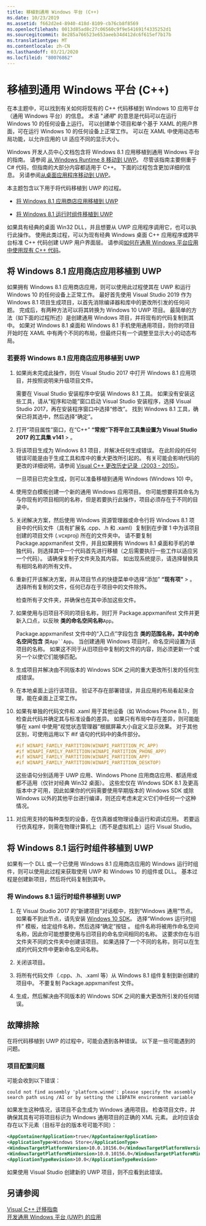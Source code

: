 ```yaml
---
title: 移植到通用 Windows 平台 (C++)
ms.date: 10/23/2019
ms.assetid: f662d2e4-8940-418d-8109-cb76cb8f8569
ms.openlocfilehash: 0013d85ad8c27c06560c9f9e541691f4335252d1
ms.sourcegitcommit: 8e285a766523e653aeeb34d412dc6f615ef7b17b
ms.translationtype: MT
ms.contentlocale: zh-CN
ms.lasthandoff: 03/21/2020
ms.locfileid: "80076862"
---
```

# <a name="porting-to-the-universal-windows-platform-c"></a>移植到通用 Windows 平台 (C++)

在本主题中，可以找到有关如何将现有的 C++ 代码移植到 Windows 10 应用平台（通用 Windows 平台）的信息。 术语 "*通用*" 的意思是代码可以在运行 Windows 10 的任何设备上运行。 可以创建单个项目和单个基于 XAML 的用户界面，可在运行 Windows 10 的任何设备上正常工作。 可以在 XAML 中使用动态布局功能，以允许应用的 UI 适应不同的显示大小。

Windows 开发人员中心文档包含将 Windows 8.1 应用移植到通用 Windows 平台的指南。 请参阅 [从 Windows Runtime 8 移动到 UWP](/windows/uwp/porting/w8x-to-uwp-root)。 尽管该指南主要侧重于 C# 代码，但指南的大部分内容都适用于 C++。 下面的过程包含更加详细的信息。 另请参阅[从桌面应用程序移动到 UWP](/windows/uwp/porting/desktop-to-uwp-migrate)。

本主题包含以下用于将代码移植到 UWP 的过程。

- [将 Windows 8.1 应用商店应用移植到 UWP](#BK_81StoreApp)

- [将 Windows 8.1 运行时组件移植到 UWP](#BK_81Component)

如果具有经典的桌面 Win32 DLL，并且想要从 UWP 应用程序调用它，也可以执行此操作。 使用此类过程，可以为现有经典 Windows 桌面 C++ 应用程序或跨平台标准 C++ 代码创建 UWP 用户界面层。 请参阅[如何在通用 Windows 平台应用中使用现有 C++ 代码](../porting/how-to-use-existing-cpp-code-in-a-universal-windows-platform-app.md)。

## <a name="porting-a-windows-81-store-app-to-the-uwp"></a><a name="BK_81StoreApp"></a> 将 Windows 8.1 应用商店应用移植到 UWP

如果拥有 Windows 8.1 应用商店应用，则可以使用此过程使其在 UWP 和运行 Windows 10 的任何设备上正常工作。  最好首先使用 Visual Studio 2019 作为 Windows 8.1 项目生成项目，以首先消除编译器和库中的更改所引发的任何问题。 完成后，有两种方法可以将其转换为 Windows 10 UWP 项目。 最简单的方法（如下面的过程所述）是创建通用 Windows 项目，并将现有的代码复制到其中。 如果对 Windows 8.1 桌面和 Windows 8.1 手机使用通用项目，则你的项目开始时在 XAML 中有两个不同的布局，但最终只有一个调整至显示大小的动态布局。

### <a name="to-port-a-windows-81-store-app-to-the-uwp"></a>若要将 Windows 8.1 应用商店应用移植到 UWP

1. 如果尚未完成此操作，则在 Visual Studio 2017 中打开 Windows 8.1 应用项目，并按照说明来升级项目文件。

   需要在 Visual Studio 安装程序中安装 Windows 8.1 工具。 如果没有安装这些工具，请从“程序和功能”窗口启动 Visual Studio 安装程序，选择 Visual Studio 2017，再在安装程序窗口中选择“修改”。 找到 Windows 8.1 工具，确保已将其选中，然后选择“确定”。

1. 打开“项目属性”窗口，在“C++” **“常规”下将平台工具集设置为 Visual Studio 2017 的工具集 v141** > 。

1. 将该项目生成为 Windows 8.1 项目，并解决任何生成错误。 在此阶段的任何错误可能是由于生成工具和库中的重大更改所引起的。 有关可能会影响代码的更改的详细说明，请参阅 [Visual C++ 更改历史记录（2003 - 2015）](../porting/visual-cpp-change-history-2003-2015.md)。

   一旦项目已完全生成，则可以准备移植到通用 Windows (Windows 10) 中。

1. 使用空白模板创建一个新的通用 Windows 应用项目。 你可能想要将其命名为与你现有的项目相同的名称，但是若要执行此操作，项目必须存在于不同的目录中。

1. 关闭解决方案，然后使用 Windows 资源管理器或命令行将 Windows 8.1 项目中的代码文件（具有扩展名 .cpp、.h 和 .xaml）复制到在步骤 1 中为该项目创建的项目文件 (.vcxproj) 所在的文件夹中。 请不要复制 Package.appxmanifest 文件，并且如果拥有 Windows 8.1 桌面和手机的单独代码，则选择其中一个代码首先进行移植（之后需要执行一些工作以适应另一个代码）。 请确保复制子文件夹及其内容。 如出现系统提示，请选择替换具有相同名称的所有文件。

1. 重新打开该解决方案，并从项目节点的快捷菜单中选择“添加” **“现有项”**  > 。 选择所有复制的文件，任何已存在于项目中的文件除外。

   检查所有子文件夹，并确保也在其中添加这些文件。

1. 如果使用与旧项目不同的项目名称，则打开 Package.appxmanifest 文件并更新入口点，以反映  **类的命名空间名称**`App`。

   Package.appxmanifest 文件中的“入口点”字段包含 **类的范围名称，其中的命名空间包含** 类`App``App`。 当创建通用 Windows 项目时，命名空间设置为该项目的名称。 如果这不同于从旧项目中复制的文件的内容，则必须更新一个或另一个以使它们能够匹配。

1. 生成项目并解决由不同版本的 Windows SDK 之间的重大更改所引发的任何生成错误。

1. 在本地桌面上运行该项目。 验证不存在部署错误，并且应用的布局看起来合理，能在桌面上正常工作。

1. 如果有单独的代码文件和 .xaml 用于其他设备（如 Windows Phone 8.1），则检查此代码并确定其与标准设备的差异。 如果只有布局中存在差异，则可能能够在 xaml 中使用“视觉状态管理器”根据屏幕大小自定义显示效果。 对于其他区别，可使用运用以下 #if 语句的代码中的条件部分。

    ```cpp
    #if WINAPI_FAMILY_PARTITION(WINAPI_PARTITION_PC_APP)
    #if WINAPI_FAMILY_PARTITION(WINAPI_PARTITION_PHONE_APP)
    #if WINAPI_FAMILY_PARTITION(WINAPI_PARTITION_APP)
    #if WINAPI_FAMILY_PARTITION(WINAPI_PARTITION_DESKTOP)
    ```

   这些语句分别适用于 UWP 应用、Windows Phone 应用商店应用、都适用或都不适用（仅针对经典 Win32 桌面）。 这些宏仅在 Windows SDK 8.1 及更高版本中才可用，因此如果你的代码需要使用早期版本的 Windows SDK 或除 Windows 以外的其他平台进行编译，则还应考虑未定义它们中任何一个这种情况。

1. 对应用支持的每种类型的设备，在仿真器或物理设备运行和调试应用。 若要运行仿真程序，则需在物理计算机上（而不是虚拟机上）运行 Visual Studio。

## <a name="porting-a-windows-81-runtime-component-to-the-uwp"></a><a name="BK_81Component"></a> 将 Windows 8.1 运行时组件移植到 UWP

如果有一个 DLL 或一个已使用 Windows 8.1 应用商店应用的 Windows 运行时组件，则可以使用此过程来获取使用 UWP 和 Windows 10 的组件或 DLL。 基本过程是创建新项目，然后将代码复制到其中。

### <a name="to-port-a-windows-81-runtime-component-to-the-uwp"></a>将 Windows 8.1 运行时组件移植到 UWP

1. 在 Visual Studio 2017 的“新建项目”对话框中，找到“Windows 通用”节点。 如果看不到此节点，请先安装 [Windows 10 SDK](https://developer.microsoft.com/windows/downloads/windows-10-sdk)。 选择“Windows 运行时组件” 模板，给定组件名称，然后选择“确定”按钮 。 组件名称将被用作命名空间名称，因此你可能想要使用与旧项目的命名空间相同的名称。 这要求你在与旧文件夹不同的文件夹中创建该项目。 如果选择了一个不同的名称，则可以在生成的代码文件中更新命名空间名称。

1. 关闭该项目。

1. 将所有代码文件（.cpp、.h、.xaml 等）从 Windows 8.1 组件复制到新创建的项目中。 不要复制 Package.appxmanifest 文件。

1. 生成，然后解决由不同版本的 Windows SDK 之间的重大更改所引发的任何错误。

## <a name="troubleshooting"></a>故障排除

在将代码移植到 UWP 的过程中，可能会遇到各种错误。 以下是一些可能遇到的问题。

### <a name="project-configuration-issues"></a>项目配置问题

可能会收到以下错误：

```Output
could not find assembly 'platform.winmd': please specify the assembly search path using /AI or by setting the LIBPATH environment variable
```

如果发生这种情况，该项目不会生成为 Windows 通用项目。 检查项目文件，并确保其具有可将项目标识为 Windows 通用项目的正确的 XML 元素。 此时应该会存在以下元素（目标平台的版本号可能不同）：

```xml
<AppContainerApplication>true</AppContainerApplication>
<ApplicationType>Windows Store</ApplicationType>
<WindowsTargetPlatformVersion>10.0.10156.0</WindowsTargetPlatformVersion>
<WindowsTargetPlatformMinVersion>10.0.10156.0</WindowsTargetPlatformMinVersion>
<ApplicationTypeRevision>10.0</ApplicationTypeRevision>
```

如果使用 Visual Studio 创建新的 UWP 项目，则不应看到此错误。

## <a name="see-also"></a>另请参阅

[Visual C++ 迁移指南](../porting/porting-to-the-universal-windows-platform-cpp.md)<br/>
[开发通用 Windows 平台 (UWP) 的应用](/visualstudio/cross-platform/develop-apps-for-the-universal-windows-platform-uwp)